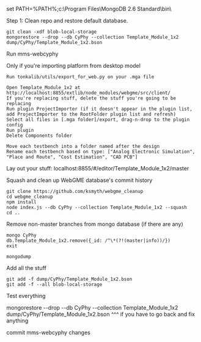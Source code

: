 set PATH=%PATH%;c:\Program Files\MongoDB 2.6 Standard\bin\

Step 1: Clean repo and restore default database.
    
    git clean -xdf blob-local-storage
    mongorestore --drop --db CyPhy --collection Template_Module_1x2 dump/CyPhy/Template_Module_1x2.bson

Run mms-webcyphy

Only if you're importing platform from desktop model

    Run tonkalib/utils/export_for_web.py on your .mga file

    Open Template_Module_1x2 at http://localhost:8855/extlib/node_modules/webgme/src/client/
    If you're replacing stuff, delete the stuff you're going to be replacing
    Run plugin ProjectImporter (if it doesn't appear in the plugin list, add ProjectImporter to the RootFolder plugin list and refresh)
    Select all files in [.mga folder]/export, drag-n-drop to the plugin config
    Run plugin
    Delete Components folder

    Move each testbench into a folder named after the design
    Rename each testbench based on type: ["Analog Electronic Simulation", "Place and Route", "Cost Estimation", "CAD PCB"]

Lay out your stuff: localhost:8855/#/editor/Template_Module_1x2/master

Squash and clean up WebGME database's commit history

    git clone https://github.com/ksmyth/webgme_cleanup
    cd webgme_cleanup
    npm install
    node index.js --db CyPhy --collection Template_Module_1x2 --squash
    cd ..
    
Remove non-master branches from mongo database (if there are any)

    mongo CyPhy
    db.Template_Module_1x2.remove({_id: /^\*(?!(master|info))/})
    exit

    mongodump

Add all the stuff

    git add -f dump/CyPhy/Template_Module_1x2.bson
    git add -f --all blob-local-storage


Test everything

mongorestore --drop --db CyPhy --collection Template_Module_1x2 dump/CyPhy/Template_Module_1x2.bson
^^^ if you have to go back and fix anything

commit mms-webcyphy changes